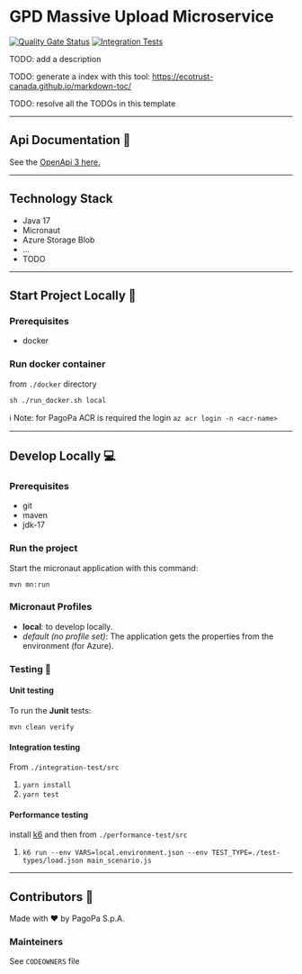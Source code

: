 # GPD Massive Upload Microservice

[![Quality Gate Status](https://sonarcloud.io/api/project_badges/measure?project=TODO-set-your-id&metric=alert_status)](https://sonarcloud.io/dashboard?id=TODO-set-your-id)
[![Integration Tests](https://github.com/pagopa/<TODO-repo>/actions/workflows/integration_test.yml/badge.svg?branch=main)](https://github.com/pagopa/<TODO-repo>/actions/workflows/integration_test.yml)

TODO: add a description

TODO: generate a index with this tool: https://ecotrust-canada.github.io/markdown-toc/

TODO: resolve all the TODOs in this template

---

## Api Documentation 📖

See the [OpenApi 3 here.](https://editor.swagger.io/?url=https://raw.githubusercontent.com/pagopa/<TODO-repo>/main/openapi/openapi.json)

---

## Technology Stack

- Java 17
- Micronaut
- Azure Storage Blob
- ...
- TODO

---

## Start Project Locally 🚀

### Prerequisites

- docker

### Run docker container

from `./docker` directory

`sh ./run_docker.sh local`

ℹ️ Note: for PagoPa ACR is required the login `az acr login -n <acr-name>`

---

## Develop Locally 💻

### Prerequisites

- git
- maven
- jdk-17

### Run the project

Start the micronaut application with this command:

`mvn mn:run`

### Micronaut Profiles

- **local**: to develop locally.
- _default (no profile set)_: The application gets the properties from the environment (for Azure).

### Testing 🧪

#### Unit testing

To run the **Junit** tests:

`mvn clean verify`

#### Integration testing

From `./integration-test/src`

1. `yarn install`
2. `yarn test`

#### Performance testing

install [k6](https://k6.io/) and then from `./performance-test/src`

1. `k6 run --env VARS=local.environment.json --env TEST_TYPE=./test-types/load.json main_scenario.js`

---

## Contributors 👥

Made with ❤️ by PagoPa S.p.A.

### Mainteiners

See `CODEOWNERS` file

